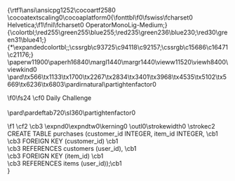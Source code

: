 {\rtf1\ansi\ansicpg1252\cocoartf2580
\cocoatextscaling0\cocoaplatform0{\fonttbl\f0\fswiss\fcharset0 Helvetica;\f1\fnil\fcharset0 OperatorMonoLig-Medium;}
{\colortbl;\red255\green255\blue255;\red235\green236\blue230;\red30\green31\blue41;}
{\*\expandedcolortbl;;\cssrgb\c93725\c94118\c92157;\cssrgb\c15686\c16471\c21176;}
\paperw11900\paperh16840\margl1440\margr1440\vieww11520\viewh8400\viewkind0
\pard\tx566\tx1133\tx1700\tx2267\tx2834\tx3401\tx3968\tx4535\tx5102\tx5669\tx6236\tx6803\pardirnatural\partightenfactor0

\f0\fs24 \cf0 Daily Challenge\
\
\pard\pardeftab720\sl360\partightenfactor0

\f1 \cf2 \cb3 \expnd0\expndtw0\kerning0
\outl0\strokewidth0 \strokec2 CREATE TABLE purchases (customer_id INTEGER, item_id INTEGER, \cb1 \
\cb3                         FOREIGN KEY (customer_id) \cb1 \
\cb3                         REFERENCES customers (user_id), \cb1 \
\cb3                         FOREIGN KEY (item_id) \cb1 \
\cb3                         REFERENCES items (user_id));\cb1 \
}